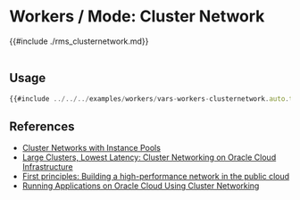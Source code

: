# Workers / Mode: Cluster Network

<table>
{{#include ./rms_clusternetwork.md}}
</table>

## Usage

```javascript
{{#include ../../../examples/workers/vars-workers-clusternetwork.auto.tfvars:4:}}
```

## References
* [Cluster Networks with Instance Pools](https://docs.oracle.com/en-us/iaas/Content/Compute/Tasks/managingclusternetworks.htm#Managing_Cluster_Networks)
* [Large Clusters, Lowest Latency: Cluster Networking on Oracle Cloud Infrastructure](https://blogs.oracle.com/cloud-infrastructure/post/large-clusters-lowest-latency-cluster-networking-on-oracle-cloud-infrastructure)
* [First principles: Building a high-performance network in the public cloud](https://blogs.oracle.com/cloud-infrastructure/post/building-high-performance-network-in-the-cloud)
* [Running Applications on Oracle Cloud Using Cluster Networking](https://blogs.oracle.com/cloud-infrastructure/post/running-applications-on-oracle-cloud-using-cluster-networking)
